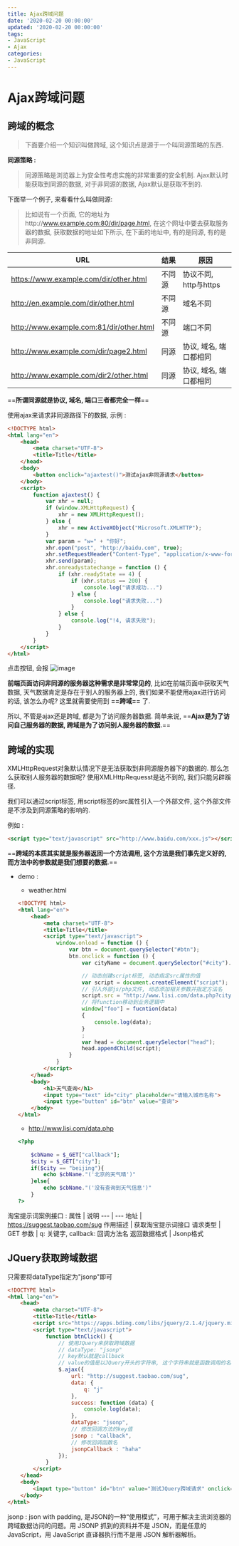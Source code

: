 ```yaml
---
title: Ajax跨域问题
date: '2020-02-20 00:00:00'
updated: '2020-02-20 00:00:00'
tags:
- JavaScript
- Ajax
categories:
- JavaScript
---
```

# Ajax跨域问题

## 跨域的概念
> 下面要介绍一个知识叫做跨域, 这个知识点是源于一个叫同源策略的东西.

**同源策略 :**

> 同源策略是浏览器上为安全性考虑实施的非常重要的安全机制. Ajax默认时能获取到同源的数据, 对于非同源的数据, Ajax默认是获取不到的.

下面举一个例子, 来看看什么叫做同源:

> 比如说有一个页面, 它的地址为http://www.example.com:80/dir/page.html, 在这个网址中要去获取服务器的数据, 获取数据的地址如下所示, 在下面的地址中, 有的是同源, 有的是非同源.

URL | 结果 | 原因
--- | --- | --- 
https://www.example.com/dir/other.html | 不同源 | 协议不同, http与https
http://en.example.com/dir/other.html | 不同源 | 域名不同
http://www.example.com:81/dir/other.html | 不同源 | 端口不同
http://www.example.com/dir/page2.html | 同源 | 协议, 域名, 端口都相同
http://www.example.com/dir2/other.html | 同源 | 协议, 域名, 端口都相同

==**所谓同源就是协议, 域名, 端口三者都完全一样**==

使用ajax来请求非同源路径下的数据, 示例 :
```html
<!DOCTYPE html>
<html lang="en">
    <head>
        <meta charset="UTF-8">
        <title>Title</title>
    </head>
    <body>
        <button onclick="ajaxtest()">测试ajax非同源请求</button>
    </body>
    <script>
        function ajaxtest() {
            var xhr = null;
            if (window.XMLHttpRequest) {
                xhr = new XMLHttpRequest();
            } else {
                xhr = new ActiveXObject("Microsoft.XMLHTTP");
            }
            var param = "w=" + "你好";
            xhr.open("post", "http://baidu.com", true);
            xhr.setRequestHeader("Content-Type", "application/x-www-form-urlencoded");
            xhr.send(param);
            xhr.onreadystatechange = function () {
                if (xhr.readyState == 4) {
                    if (xhr.status == 200) {
                        console.log("请求成功...")
                    } else {
                        console.log("请求失败...")
                    }
                } else {
                    console.log("!4, 请求失败");
                }
            }
        }
    </script>
</html>
```

点击按钮, 会报
![image](https://gitee.com/swang-harbin/pic-bed/raw/master/images/2021/20210609142949.png)

**前端页面访问非同源的服务器这种需求是非常常见的**, 比如在前端页面中获取天气数据, 天气数据肯定是存在于别人的服务器上的, 我们如果不能使用ajax进行访问的话, 该怎么办呢? 这里就需要使用到 **==跨域==** 了.

所以, 不管是ajax还是跨域, 都是为了访问服务器数据. 简单来说, ==**Ajax是为了访问自己服务器的数据, 跨域是为了访问别人服务器的数据.**==

## 跨域的实现

XMLHttpRequest对象默认情况下是无法获取到非同源服务器下的数据的. 那么怎么获取别人服务器的数据呢? 使用XMLHttpRequesst是达不到的, 我们只能另辟蹊径.

我们可以通过script标签, 用script标签的src属性引入一个外部文件, 这个外部文件是不涉及到同源策略的影响的.

例如 :
```html
<script type="text/javascript" src="http://www.baidu.com/xxx.js"></script>
```

==**跨域的本质其实就是服务器返回一个方法调用, 这个方法是我们事先定义好的, 而方法中的参数就是我们想要的数据.**==

- demo :

    - weather.html
    ```html
    <!DOCTYPE html>
    <html lang="en">
        <head>
            <meta charset="UTF-8">
            <title>Title</title>
            <script type="text/javascript">
                window.onload = function () {
                    var btn = document.querySelector("#btn");
                    btn.onclick = function () {
                        var cityName = document.querySelector("#city").value;
    
                        // 动态创建script标签, 动态指定src属性的值
                        var script = document.createElement("script");
                        // 引入外部js/php文件, 动态添加相关参数并指定方法名
                        script.src = "http://www.lisi.com/data.php?city=" + cityName + "&callback=foo";
                        // 将function移动到业务逻辑中
                        window["foo"] = fucntion(data)
                        {
                            console.log(data);
                        }
                        ;
                        var head = document.querySelector("head");
                        head.appendChild(script);
                    }
                }
            </script>
        </head>
        <body>
            <h1>天气查询</h1>
            <input type="text" id="city" placeholder="请输入城市名称">
            <input type="button" id="btn" value="查询">
        </body>
    </html>
    ```
    
    - http://www.lisi.com/data.php
    
    ```php
    <?php
        
        $cbName = $_GET["callback"];
        $city = $_GET["city"];
        if($city == "beijing"){
            echo $cbName."('北京的天气晴')"
        }else{
            echo $cbName."('没有查询到天气信息')"
        }
    ?>
    ```

淘宝提示词案例接口 :
属性 | 说明
--- | ---
地址 | https://suggest.taobao.com/sug
作用描述 | 获取淘宝提示词接口
请求类型 | GET
参数 | q: 关键字, callback: 回调方法名
返回数据格式 | Jsonp格式

## JQuery获取跨域数据

只需要将dataType指定为"jsonp"即可
```html
<!DOCTYPE html>
<html lang="en">
    <head>
        <meta charset="UTF-8">
        <title>Title</title>
        <script src="https://apps.bdimg.com/libs/jquery/2.1.4/jquery.min.js"></script>
        <script type="text/javascript">
            function btnClick() {
                // 使用JQuery来获取跨域数据
                // dataType: "jsonp"
                // key默认就是callback
                // value的值是以JQuery开头的字符串, 这个字符串就是函数调用的名称
                $.ajax({
                    url: "http://suggest.taobao.com/sug",
                    data: {
                        q: "j"
                    },
                    success: function (data) {
                        console.log(data);
                    },
                    dataType: "jsonp",
                    // 修改回调方法的key值
                    jsonp : "callback",
                    // 修改回调函数名
                    jsonpCallback : "haha"
                });
            }
        </script>
    </head>
    <body>
        <input type="button" id="btn" value="测试JQuery跨域请求" onclick="btnClick()">
    </body>
</html>
```
jsonp : json with padding, 是JSON的一种“使用模式”，可用于解决主流浏览器的跨域数据访问的问题。用 JSONP 抓到的资料并不是 JSON，而是任意的JavaScript，用 JavaScript 直译器执行而不是用 JSON 解析器解析。
